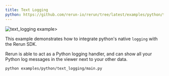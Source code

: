 ```yaml
---
title: Text Logging
python: https://github.com/rerun-io/rerun/tree/latest/examples/python/text_logging/main.py
---
```


![text_logging example>](https://static.rerun.io/b8830573d9d78b61957140dfd83868509ad0118c_text_logging1.png)

This example demonstrates how to integrate python's native `logging` with the Rerun SDK.

Rerun is able to act as a Python logging handler, and can show all your Python log messages in the viewer next to your other data.

```bash
python examples/python/text_logging/main.py
```
